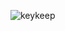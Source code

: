 ![keykeep](https://github.com/Carl0sPineda/keykeep/assets/100396203/f5ef11f8-bc61-4fd1-b62d-c483a55be4b3)
